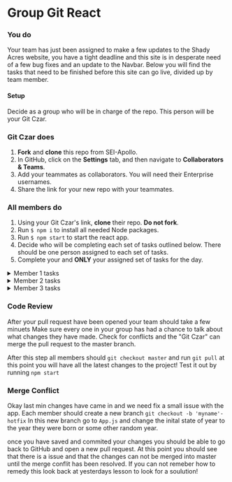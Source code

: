# Group Git React

### You do

Your team has just been assigned to make a few updates to the Shady Acres website, you have a tight deadline and this site is in desperate need of a few bug fixes and an update to the Navbar. Below you will find the tasks that need to be finished before this site can go live, divided up by team member.

#### Setup

Decide as a group who will be in charge of the repo. This person will be your Git Czar.

### Git Czar does

1. **Fork** and **clone** this repo from SEI-Apollo.
1. In GitHub, click on the **Settings** tab, and then navigate to **Collaborators & Teams**.
1. Add your teammates as collaborators. You will need their Enterprise usernames.
1. Share the link for your new repo with your teammates.

### All members do

1. Using your Git Czar's link, **clone** their repo. **Do not fork**.
1. Run `$ npm i` to install all needed Node packages.
1. Run `$ npm start` to start the react app.
1. Decide who will be completing each set of tasks outlined below. There should be one person assigned to each set of tasks.
1. Complete your and **ONLY** your assigned set of tasks for the day.

<details>
<summary> Member 1 tasks</summary>
<br>
You have been assigned to fix a small problem with the Navbar and add a new link.

1. In your terminal, create a new branch `git checkout -b update-navbar`.
1. Type `git branch -a` to see your branches and remotes. The branch you are currently on should have an asterisk next to it. It should look something like this:

```
  master
* update-navbar
  remotes/origin/HEAD -> origin/master
  remotes/origin/master
```

You can also check which branch you are on by running a `git status` which should give you something like this:

```
On branch update-navbar
nothing to commit, working tree clean
```

Complete the rest of your tasks on this new branch. **Do not work directly on the master branch!**

3. Navigate into `./components/Navbar`
1. Your client wants everything pixel-perfect! Change the margin of the h1 to `margin: 0 4px;`
1. We also need a link that allows users to view photos of the properties. Add a new link to the Navbar. The link should read "Photos" and for now it can just have an `href="#"` property.
1. Let's also separate those links a bit so they're easier to read. Add `padding: 0 5px;` to the Anchor styles.

At this point your tasks have been completed, you can now push your changes to GitHub:

7. `$ git add .`
1. `$ git commit -m 'Updated Navbar'`
1. `$ git push origin update-navbar`
1. In GitHub, create a new pull request with a brief explanation of what you did.
1. If you are the Git Czar, wait until your teammates have let you know they have new changes ready to merge. If not, let your Git Czar know your pull request is ready.

</details>

<details>
<summary> Member 2 tasks</summary>
<br>
You have been assigned to fix a typo and add a little styling to the Main component.

1. In your terminal, create a new branch `git checkout -b update-main`.
1. Type `git branch -a` to see your branches and remotes. The branch you are currently on should have an asterisk next to it. It should look something like this:

```
  master
* update-main
  remotes/origin/HEAD -> origin/master
  remotes/origin/master
```

You can also check which branch you are on by running a `git status` which should give you something like this:

```
On branch update-main
nothing to commit, working tree clean
```

Complete the rest of your tasks on this new branch. **Do not work directly on the master branch!**

3. Navigate into `./components/Main`
1. Did you catch the typo? Delete the last 'r' from the word 'Reserve' in the first div.
1. Make the text more readable. Add the line `flex-direction: column;` to the end of your Div styles.
1. Center the text with `text-align: center;`

At this point your tasks have been completed, you can now push your changes to GitHub:

7. `$ git add .`
1. `$ git commit -m 'Updated Main'`
1. `$ git push origin update-main`
1. In GitHub, create a new pull request with a brief explanation of what you did.
1. If you are the Git Czar, wait until your teammates have let you know they have new changes ready to merge. If not, let your Git Czar know your pull request is ready.
</details>

<details>
<summary> Member 3 tasks</summary>
<br>
You have been assigned to add credits and fix a bug in the Footer component.

1. In your terminal, create a new branch `git checkout -b update-footer`.
1. Type `git branch -a` to see your branches and remotes. The branch you are currently on should have an asterisk next to it. It should look something like this:

```
  master
* update-footer
  remotes/origin/HEAD -> origin/master
  remotes/origin/master
```

You can also check which branch you are on by running a `git status` which should give you something like this:

```
On branch update-footer
nothing to commit, working tree clean
```

Complete the rest of your tasks on this new branch. **Do not work directly on the master branch!**

3. Navigate into `./components/Footer`
1. Currently there is no footer. Make sure everyone who looks at this site will know who built it! Add `<span>Shady Acres</span> ©2020 built by name, name, and name.` (replace 'name' with each of your team's names) to `<Credit>`
1. It might look a little better if the text is centered. Add styles to `Credit` to center the text.
1. Let's also give the text a little more padding. Add `padding: 5px;` to `Credit`

At this point your tasks have been completed, you can now push your changes to GitHub:

7. `$ git add .`
8. `$ git commit -m 'Updated Footer'`
9. `$ git push origin update-footer`
10. In GitHub, create a new pull request with a brief explanation of what you did.
11. If you are the Git Czar, wait until your teammates have let you know they have new changes ready to merge. If not, let your Git Czar know your pull request is ready.
</details>

### Code Review

After your pull request have been opened your team should take a few minuets
Make sure every one in your group has had a chance to talk about what changes they have made. Check for conflicts and the "Git Czar" can merge the pull request to the master branch. 

After this step all members should `git checkout master` and run `git pull` at this point you will have all the latest changes to the project! Test it out by running `npm start`

### Merge Conflict

Okay last min changes have came in and we need fix a small issue with the app.
Each member should create a new branch `git checkout -b 'myname'-hotfix`
In this new branch go to `App.js` and change the inital state of year to the year they were born or some other random year.

once you have saved and commited your changes you should be able to go back to GitHub and open a new pull request. At this point you should see that there is a issue and that the changes can not be merged into master until the merge conflit has been resolved. If you can not remeber how to remedy this look back at yesterdays lesson to look for a soulution!

